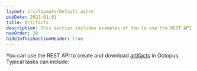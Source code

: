 ```yaml
---
layout: src/layouts/Default.astro
pubDate: 2023-01-01
title: Artifacts
description: This section includes examples of how to use the REST API to create and manage artifacts in Octopus.
navOrder: 20
hideInThisSectionHeader: true
---
```


You can use the REST API to create and download [artifacts](/docs/projects/deployment-process/artifacts.md) in Octopus. Typical tasks can include:
